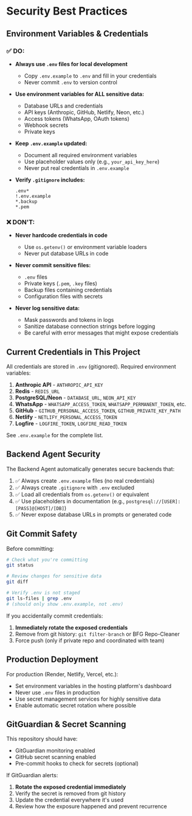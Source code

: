# Security Best Practices

## Environment Variables & Credentials

### ✅ DO:
- **Always use `.env` files for local development**
  - Copy `.env.example` to `.env` and fill in your credentials
  - Never commit `.env` to version control

- **Use environment variables for ALL sensitive data:**
  - Database URLs and credentials
  - API keys (Anthropic, GitHub, Netlify, Neon, etc.)
  - Access tokens (WhatsApp, OAuth tokens)
  - Webhook secrets
  - Private keys

- **Keep `.env.example` updated:**
  - Document all required environment variables
  - Use placeholder values only (e.g., `your_api_key_here`)
  - Never put real credentials in `.env.example`

- **Verify `.gitignore` includes:**
  ```gitignore
  .env*
  !.env.example
  *.backup
  *.pem
  ```

### ❌ DON'T:
- **Never hardcode credentials in code**
  - Use `os.getenv()` or environment variable loaders
  - Never put database URLs in code

- **Never commit sensitive files:**
  - `.env` files
  - Private keys (`.pem`, `.key` files)
  - Backup files containing credentials
  - Configuration files with secrets

- **Never log sensitive data:**
  - Mask passwords and tokens in logs
  - Sanitize database connection strings before logging
  - Be careful with error messages that might expose credentials

## Current Credentials in This Project

All credentials are stored in `.env` (gitignored). Required environment variables:

1. **Anthropic API** - `ANTHROPIC_API_KEY`
2. **Redis** - `REDIS_URL`
3. **PostgreSQL/Neon** - `DATABASE_URL`, `NEON_API_KEY`
4. **WhatsApp** - `WHATSAPP_ACCESS_TOKEN`, `WHATSAPP_PERMANENT_TOKEN`, etc.
5. **GitHub** - `GITHUB_PERSONAL_ACCESS_TOKEN`, `GITHUB_PRIVATE_KEY_PATH`
6. **Netlify** - `NETLIFY_PERSONAL_ACCESS_TOKEN`
7. **Logfire** - `LOGFIRE_TOKEN`, `LOGFIRE_READ_TOKEN`

See `.env.example` for the complete list.

## Backend Agent Security

The Backend Agent automatically generates secure backends that:

1. ✅ Always create `.env.example` files (no real credentials)
2. ✅ Always create `.gitignore` with `.env` excluded
3. ✅ Load all credentials from `os.getenv()` or equivalent
4. ✅ Use placeholders in documentation (e.g., `postgresql://[USER]:[PASS]@[HOST]/[DB]`)
5. ✅ Never expose database URLs in prompts or generated code

## Git Commit Safety

Before committing:
```bash
# Check what you're committing
git status

# Review changes for sensitive data
git diff

# Verify .env is not staged
git ls-files | grep .env
# (should only show .env.example, not .env)
```

If you accidentally commit credentials:
1. **Immediately rotate the exposed credentials**
2. Remove from git history: `git filter-branch` or BFG Repo-Cleaner
3. Force push (only if private repo and coordinated with team)

## Production Deployment

For production (Render, Netlify, Vercel, etc.):
- Set environment variables in the hosting platform's dashboard
- Never use `.env` files in production
- Use secret management services for highly sensitive data
- Enable automatic secret rotation where possible

## GitGuardian & Secret Scanning

This repository should have:
- GitGuardian monitoring enabled
- GitHub secret scanning enabled
- Pre-commit hooks to check for secrets (optional)

If GitGuardian alerts:
1. **Rotate the exposed credential immediately**
2. Verify the secret is removed from git history
3. Update the credential everywhere it's used
4. Review how the exposure happened and prevent recurrence
